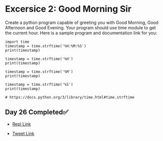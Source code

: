 # Excersice 2: Good Morning Sir

Create a python program capable of greeting you with Good Morning, Good Afternoon and Good Evening. Your program should use time module to get the current hour. Here is a sample program and documentation link for you:

```
import time
timestamp = time.strftime('%H:%M:%S')
print(timestamp)

timestamp = time.strftime('%H')
print(timestamp)

timestamp = time.strftime('%M')
print(timestamp)

timestamp = time.strftime('%S')
print(timestamp)

# https://docs.python.org/3/library/time.html#time.strftime
```

## Day 26 Completed✅ 

* [Repl Link](https://replit.com/@kishanrajput23/26-Day-26-Exercise-2-Solution)

* [Tweet Link](https://twitter.com/kishan_rajput23/status/1606347323378126848?s=20&t=nuCYZ-9jSZULn6t5oH6SVw)
